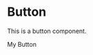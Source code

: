 # Button

This is a button component.

<script setup>
import { VButton } from '@vue3-ui/components'
</script>

<VButton>My Button</VButton>
